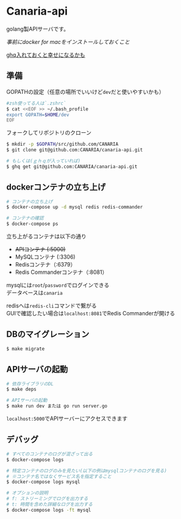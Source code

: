 # Canaria-api

golang製APIサーバです。

*事前にdocker for macをインストールしておくこと*

[ghq入れておくと幸せになるかも](http://suzumi.hatenablog.com/entry/2016/10/27/130338)

## 準備

GOPATHの設定（任意の場所でいいけど`dev`だと使いやすいかも）
```sh
#zsh使ってる人は`.zshrc`
$ cat <<EOF >> ~/.bash_profile
export GOPATH=$HOME/dev
EOF
```

フォークしてリポジトリのクローン

```sh
$ mkdir -p $GOPATH/src/github.com/CANARIA
$ git clone git@github.com:CANARIA/canaria-api.git

# もしくは(ｇｈｑが入っていれば)
$ ghq get git@github.com:CANARIA/canaria-api.git
```

## dockerコンテナの立ち上げ

```sh
# コンテナの立ち上げ
$ docker-compose up -d mysql redis redis-commander

# コンテナの確認
$ docker-compose ps
```

立ち上がるコンテナは以下の通り
- <s>APIコンテナ (:5000)</s>
- MySQLコンテナ (:3306)
- Redisコンテナ（:6379）
- Redis Commanderコンテナ（:8081）

mysqlには`root`/`password`でログインできる<br>
データベースは`canaria`

redisへは`redis-cli`コマンドで繋がる<br>
GUIで確認したい場合は`localhost:8081`でRedis Commanderが開ける


## DBのマイグレーション
```sh
$ make migrate
```

## APIサーバの起動

```sh
# 依存ライブラリのDL
$ make deps

# APIサーバの起動
$ make run dev または go run server.go
```

`localhost:5000`でAPIサーバーにアクセスできます

## デバッグ

```sh
# すべてのコンテナのログが混ざって出る
$ docker-compose logs

# 特定コンテナのログのみを見たい(以下の例はmysqlコンテナのログを見る)
# ※コンテナ名ではなくサービス名を指定すること
$ docker-compose logs mysql

# オプションの説明
# f: ストリーミングでログを出力する
# t: 時間を含めた詳細なログを出力する
$ docker-compose logs -ft mysql
```

